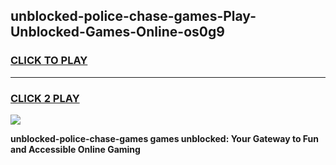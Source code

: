 
## unblocked-police-chase-games-Play-Unblocked-Games-Online-os0g9
<h3>
<a href="https://premium76.site?title=unblocked-police-chase-games&ref=25A">CLICK TO PLAY</a></h3>
<hr>

<h3>
<a href="https://premium76.site?title=unblocked-police-chase-games&ref=25A">CLICK 2 PLAY</a>
  
</h3>

<a href="https://premium76.site?title=unblocked-police-chase-games&ref=25A"><img src="https://clearcache.store/games.png"></a>


**unblocked-police-chase-games games unblocked: Your Gateway to Fun and Accessible Online Gaming**
